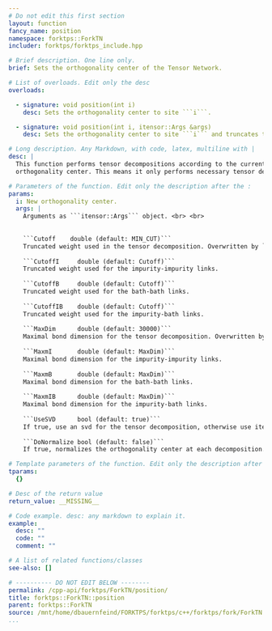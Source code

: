 ```yaml
---
# Do not edit this first section
layout: function
fancy_name: position
namespace: forktps::ForkTN
includer: forktps/forktps_include.hpp

# Brief description. One line only.
brief: Sets the orthogonality center of the Tensor Network.

# List of overloads. Edit only the desc
overloads:

  - signature: void position(int i)
    desc: Sets the orthogonality center to site ```i```.

  - signature: void position(int i, itensor::Args &args)
    desc: Sets the orthogonality center to site ```i``` and truncates the Tensor Network according to the parameters in ```args```.

# Long description. Any Markdown, with code, latex, multiline with |
desc: |
  This function performs tensor decompositions according to the current 
  orthogonality center. This means it only performs necessary tensor decompositions.

# Parameters of the function. Edit only the description after the :
params:
  i: New orthogonality center.
  args: |
    Arguments as ```itensor::Args``` object. <br> <br>
      
      
    ```Cutoff    double (default: MIN_CUT)```  
    Truncated weight used in the tensor decomposition. Overwritten by ```CutoffB```, ```CutoffIB```, or ```CutoffI``` respectively.  
      
    ```CutoffI     double (default: Cutoff)```  
    Truncated weight used for the impurity-impurity links.  
      
    ```CutoffB     double (default: Cutoff)```  
    Truncated weight used for the bath-bath links.  
      
    ```CutoffIB    double (default: Cutoff)```  
    Truncated weight used for the impurity-bath links.  
      
    ```MaxDim      double (default: 30000)```  
    Maximal bond dimension for the tensor decomposition. Overwritten by ```MaxmB```, ```MaxmIB``` or ```MaxmI``` respectively. 
       
    ```MaxmI       double (default: MaxDim)```  
    Maximal bond dimension for the impurity-impurity links.   
       
    ```MaxmB       double (default: MaxDim)```  
    Maximal bond dimension for the bath-bath links.  
      
    ```MaxmIB      double (default: MaxDim)```  
    Maximal bond dimension for the impurity-bath links.  
      
    ```UseSVD      bool (default: true)```   
    If true, use an svd for the tensor decomposition, otherwise use itensors denmatDecomp() but only if Cutoff$$<10^{-12}$$.  
      
    ```DoNormalize bool (default: false)```  
    If true, normalizes the orthogonality center at each decomposition.

# Template parameters of the function. Edit only the description after the :
tparams:
  {}

# Desc of the return value
return_value: __MISSING__

# Code example. desc: any markdown to explain it.
example:
  desc: ""
  code: ""
  comment: ""

# A list of related functions/classes
see-also: []

# ---------- DO NOT EDIT BELOW --------
permalink: /cpp-api/forktps/ForkTN/position/
title: forktps::ForkTN::position
parent: forktps::ForkTN
source: /mnt/home/dbauernfeind/FORKTPS/forktps/c++/forktps/fork/ForkTN.hpp
...
```


